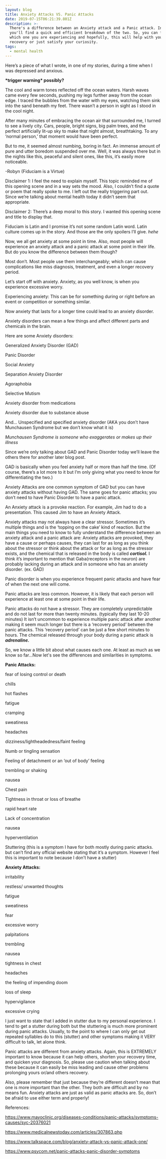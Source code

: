 ```yaml
---
layout: blog
title: Anxiety Attacks VS. Panic Attacks
date: 2019-07-15T06:21:39.801Z
description: >-
  There's a difference between an Anxiety attack and a Panic attack. Inside
  you'll find a quick and efficient breakdown of the two. So, you can find out
  which one you are experiencing and hopefully, this will help with your
  recovery or just satisfy your curiosity.
tags:
  - mental health
---
```

Here’s a piece of what I wrote, in one of my stories, during a time when I was depressed and anxious. 

**\*trigger warning\* possibly?**

The cool and warm tones reflected off the ocean waters. Harsh waves came every few seconds, pushing my legs further away from the ocean edge. I traced the bubbles from the water with my eyes, watching them sink into the sand beneath my feet. There wasn’t a person in sight as I stood in the cool night. 

After many minutes of embracing the ocean air that surrounded me, I turned to see a lively city. Cars, people, bright signs, big palm trees, and the perfect artificially lit-up sky to make that night almost, breathtaking. To any ‘normal person,’ that moment would have been perfect. 

But to me, it seemed almost numbing, boring in fact. An immense amount of pure and utter boredom suspended over me. Well, it was always there but in the nights like this, peaceful and silent ones, like this, it’s easily more noticeable. 

\-Robyn (Fiduciam is a Virtue)

Disclaimer 1: I feel the need to explain myself. This topic reminded me of this opening scene and in a way sets the mood. Also, I couldn’t find a quote or poem that really spoke to me. I left out the really triggering part out. Since we’re talking about mental health today it didn’t seem that appropriate. 

Disclaimer 2: There’s a deep moral to this story. I wanted this opening scene and title to display that. 

Fiduciam is Latin and I promise it’s not some random Latin word. Latin culture comes up in the story. And those are the only spoilers I’ll give. _hehe_

Now, we all get anxiety at some point in time. Also, most people will experience an anxiety attack and a panic attack at some point in their life. But do you know the difference between them though?

Most don’t. Most people use them interchangeably; which can cause complications like miss diagnosis, treatment, and even a longer recovery period.

Let’s start off with anxiety. Anxiety, as you well know, is when you experience excessive worry. 

Experiencing anxiety: This can be for something during or right before an event or competition or something similar. 

Now anxiety that lasts for a longer time could lead to an anxiety disorder.

Anxiety disorders can mean a few things and affect different parts and chemicals in the brain.

Here are some Anxiety disorders:

Generalized Anxiety Disorder (GAD)

Panic Disorder

Social Anxiety

Separation Anxiety Disorder

Agoraphobia

Selective Mutism

Anxiety disorder from medications

Anxiety disorder due to substance abuse

And… Unspecified and specified anxiety disorder (AKA you don’t have Munchausen Syndrome but we don’t know what it is)

_Munchausen Syndrome is someone who exaggerates or makes up their illness_

Since we’re only talking about GAD and Panic Disorder today we’ll leave the others there for another later blog post.

GAD is basically when you feel anxiety half or more than half the time. (Of course, there’s a lot more to it but I’m only giving what you need to know for differentiating the two.)

Anxiety Attacks are one common symptom of GAD but you can have anxiety attacks without having GAD. The same goes for panic attacks; you don’t need to have Panic Disorder to have a panic attack.

An Anxiety attack is a provoke reaction. For example, Jim had to do a presentation. This caused Jim to have an Anxiety Attack.

Anxiety attacks may not always have a clear stressor. Sometimes it’s multiple things and is the ‘topping on the cake’ kind of reaction. But the main things you need to know to fully understand the difference between an anxiety attack and a panic attack are: Anxiety attacks are provoked, they have a cause or perhaps causes, they can last for as long as you think about the stressor or think about the attack or for as long as the stressor exists, and the chemical that is released in the body is called **_cortisol._** I think it’s important to mention that Gaba(receptors in the neuron) are probably lacking during an attack and in someone who has an anxiety disorder. (ex. GAD)

Panic disorder is when you experience frequent panic attacks and have fear of when the next one will come.

Panic attacks are less common. However, it is likely that each person will experience at least one at some point in their life.

Panic attacks do not have a stressor. They are completely unpredictable and do not last for more than twenty minutes. (typically they last 10-20 minutes) It isn’t uncommon to experience multiple panic attack after another making it seem much longer but there is a ‘recovery period’ between the panic attacks. This ‘recovery period’ can be just a few short minutes to hours. The chemical released through your body during a panic attack is **_adrenaline._** 

So, we know a little bit about what causes each one. At least as much as we know so far...Now let's see the differences and similarities in symptoms.

**Panic Attacks:**

fear of losing control or death

chills 

hot flashes

fatigue

cramping

sweatiness

headaches

dizziness/lightheadedness/faint feeling

Numb or tingling sensation

Feeling of detachment or an ‘out of body’ feeling

trembling or shaking

nausea 

Chest pain

Tightness in throat or loss of breathe

rapid heart rate

Lack of concentration

nausea

hyperventilation

Stuttering (this is a symptom I have for both mostly during panic attacks. but can’t find any official website stating that it’s a symptom. However I feel this is important to note because I don’t have a stutter)

**Anxiety Attacks:**

irritability

restless/ unwanted thoughts

fatigue

sweatiness

fear

excessive worry

palpitations

trembling

nausea

tightness in chest

headaches

the feeling of impending doom

loss of sleep

hypervigilance

excessive crying

I just want to state that I added in stutter due to my personal experience. I tend to get a stutter during both but the stuttering is much more prominent during panic attacks. Usually, to the point to where I can only get out repeated syllables do to this (stutter) and other symptoms making it VERY difficult to talk, let alone think.

Panic attacks are different from anxiety attacks. Again, this is EXTREMELY important to know because it can help others, shorten your recovery time, and quicken your diagnosis. So, please use caution when talking about these because it can easily be miss leading and cause other problems prolonging yours or/and others recovery.

Also, please remember that just because they’re different doesn’t mean that one is more important than the other. They both are difficult and by no means fun. Anxiety attacks are just as valid as panic attacks are. So, don’t be afraid to use either term and properly!

References:

https://www.mayoclinic.org/diseases-conditions/panic-attacks/symptoms-causes/syc-20376021

https://www.medicalnewstoday.com/articles/307863.php

https://www.talkspace.com/blog/anxiety-attack-vs-panic-attack-one/

https://www.psycom.net/panic-attacks-panic-disorder-symptoms
